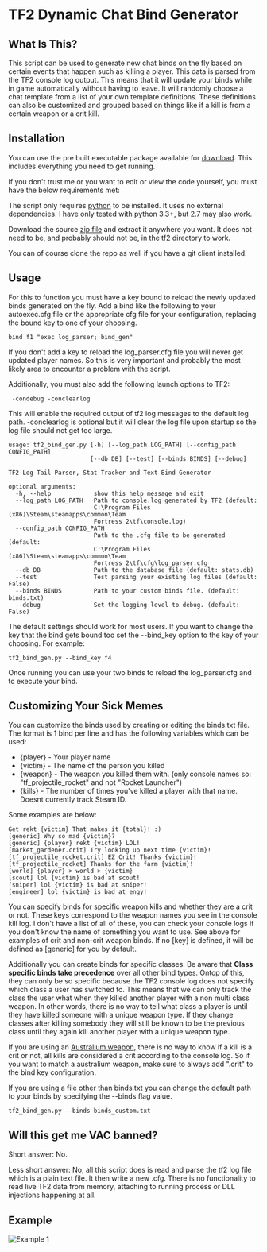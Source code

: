 TF2 Dynamic Chat Bind Generator
===============================

What Is This?
-------------

This script can be used to generate new chat binds on the fly based on certain events that happen such as
killing a player. This data is parsed from the TF2 console log output. This means that it will update your
binds while in game automatically without having to leave. It will randomly choose a chat template from a
list of your own template definitions. These definitions can also be customized and grouped based on things
like if a kill is from a certain weapon or a crit kill.


Installation
------------

You can use the pre built executable package available for [download](https://github.com/leighmacdonald/tf2_bind_gen/releases/download/v1.6/tf2_bind_gen-v1.6.zip).
This includes everything you need to get running.

If you don't trust me or you want to edit or view the code yourself, you must have the below requirements met:

The script only requires [python](https://www.python.org/downloads/) to be installed. It uses no external dependencies.
I have only tested with python 3.3+, but 2.7 may also work.

Download the source [zip file](https://github.com/leighmacdonald/tf2_bind_gen/archive/master.zip) and extract it anywhere you want. It 
does not need to be, and probably should not be, in the tf2 directory to work.

You can of course clone the repo as well if you have a git client installed.

Usage
-----

For this to function you must have a key bound to reload the newly updated
binds generated on the fly. Add a bind like the following to your autoexec.cfg file or the appropriate cfg 
file for your configuration, replacing the bound key to one of your choosing.

    bind f1 "exec log_parser; bind_gen"
    
If you don't add a key to reload the log_parser.cfg file you will never get updated player names. So this is 
very important and probably the most likely area to encounter a problem with the script.

Additionally, you must also add the following launch options to TF2:

     -condebug -conclearlog
     
This will enable the required output of tf2 log messages to the default log path. -conclearlog is optional but
it will clear the log file upon startup so the log file should not get too large.


    usage: tf2_bind_gen.py [-h] [--log_path LOG_PATH] [--config_path CONFIG_PATH]
                           [--db DB] [--test] [--binds BINDS] [--debug]

    TF2 Log Tail Parser, Stat Tracker and Text Bind Generator

    optional arguments:
      -h, --help            show this help message and exit
      --log_path LOG_PATH   Path to console.log generated by TF2 (default:
                            C:\Program Files (x86)\Steam\steamapps\common\Team
                            Fortress 2\tf\console.log)
      --config_path CONFIG_PATH
                            Path to the .cfg file to be generated (default:
                            C:\Program Files (x86)\Steam\steamapps\common\Team
                            Fortress 2\tf\cfg\log_parser.cfg
      --db DB               Path to the database file (default: stats.db)
      --test                Test parsing your existing log files (default: False)
      --binds BINDS         Path to your custom binds file. (default: binds.txt)
      --debug               Set the logging level to debug. (default: False)

      
The default settings should work for most users. If you want to change the key that the bind gets bound
too set the --bind_key option to the key of your choosing. For example:

    tf2_bind_gen.py --bind_key f4
    
Once running you can use your two binds to reload the log_parser.cfg and to execute your bind.

Customizing Your Sick Memes
---------------------------

You can customize the binds used by creating or editing the binds.txt file. The format is 1 bind per line and 
has the following variables which can be used: 
 
- {player} - Your player name
- {victim} - The name of the person you killed
- {weapon} - The weapon you killed them with. (only console names so: "tf_projectile_rocket" and not "Rocket Launcher")
- {kills} - The number of times you've killed a player with that name. Doesnt currently track Steam ID.


Some examples are below:

    Get rekt {victim} That makes it {total}! :)
    [generic] Why so mad {victim}?
    [generic] {player} rekt {victim} LOL!
    [market_gardener.crit] Try looking up next time {victim}!
    [tf_projectile_rocket.crit] EZ Crit! Thanks {victim}!
    [tf_projectile_rocket] Thanks for the farm {victim}!
    [world] {player} > world > {victim}
    [scout] lol {victim} is bad at scout!
    [sniper] lol {victim} is bad at sniper!
    [engineer] lol {victim} is bad at engy!

You can specify binds for specific weapon kills and whether they are a crit or not. These keys correspond to the 
weapon names you see in the console kill log. I don't have a list of all of these, you can check your console logs if 
you don't know the name of something you want to use. See above for examples of crit and non-crit weapon binds. If no
[key] is defined, it will be defined as [generic] for you by default.

Additionally you can create binds for specific classes. Be aware that **Class specific binds take precedence** over all
other bind types. Ontop of this, they can only be so specific because the TF2 console log does not specify which class
a user has switched to. This means that we can only track the class the user what when they killed another player with
a non multi class weapon. In other words, there is no way to tell what class a player is until they have killed someone
with a unique weapon type. If they change classes after killing somebody they will still be known to be the previous class
until they again kill another player with a unique weapon type.

If you are using an [Australium weapon](https://wiki.teamfortress.com/wiki/Australium), there is no way to know if a 
kill is a crit or not, all kills are considered a crit according to the console log. So if you want to match a australium
weapon, make sure to always add ".crit" to the bind key configuration.

If you are using a file other than binds.txt you can change the default path to your binds by specifying the --binds 
flag value.
 
    tf2_bind_gen.py --binds binds_custom.txt

Will this get me VAC banned?
----------------------------

Short answer: No. 

Less short answer: No, all this script does is read and parse the tf2 log file which is a plain text file. 
It then write a new .cfg. There is no functionality to read live TF2 data from memory, attaching to 
running process or DLL injections happening at all. 

Example
-------

![Example 1](https://raw.githubusercontent.com/leighmacdonald/tf2_bind_gen/master/example/screen_1.jpg)
